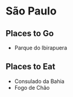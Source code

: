 # São Paulo

## Places to Go

* Parque do Ibirapuera

## Places to Eat

* Consulado da Bahia
* Fogo de Chão
